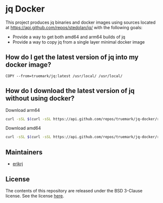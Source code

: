 # jq Docker

This project produces jq binaries and docker images using sources located at
https://api.github.com/repos/stedolan/jq/ with the following goals:

* Provide a way to get both amd64 and arm64 builds of jq
* Provide a way to copy jq from a single layer minimal docker image

## How do I get the latest version of jq into my docker image?

```
COPY --from=truemark/jq:latest /usr/local/ /usr/local/
```

## How do I download the latest version of jq without using docker?

Download arm64
```bash
curl -sSL $(curl -sSL https://api.github.com/repos/truemark/jq-docker/releases/latest | grep browser_download_url | grep arm64 | cut -d ':' -f 2,3 | tr -d \") -o jq
```

Download amd64
```bash
curl -sSL $(curl -sSL https://api.github.com/repos/truemark/jq-docker/releases/latest | grep browser_download_url | grep amd64 | cut -d ':' -f 2,3 | tr -d \") -o jq
```

## Maintainers

- [erikrj](https://github.com/erikrj)

## License

The contents of this repository are released under the BSD 3-Clause license. See the
license [here](https://github.com/truemark/git-crypt-docker/blob/main/LICENSE.txt).



